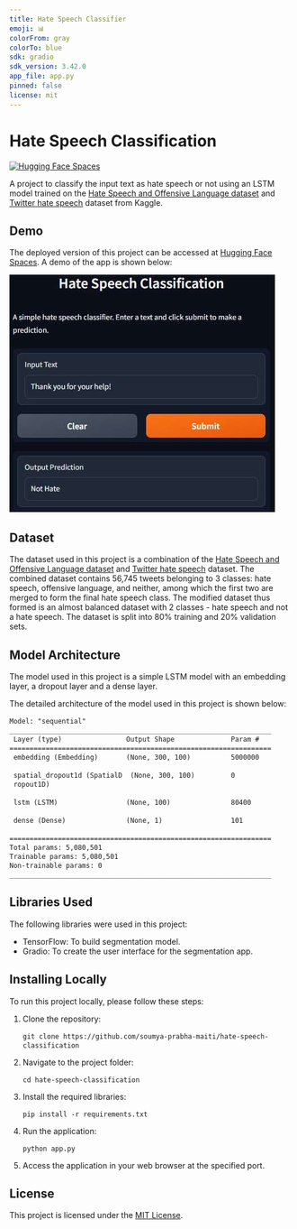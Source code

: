 ```yaml
---
title: Hate Speech Classifier
emoji: 📊
colorFrom: gray
colorTo: blue
sdk: gradio
sdk_version: 3.42.0
app_file: app.py
pinned: false
license: mit
---
```


# Hate Speech Classification
[![Hugging Face Spaces](https://img.shields.io/badge/%F0%9F%A4%97%20Hugging%20Face-Spaces-blue)](https://huggingface.co/spaces/soumyaprabhamaiti/hate_speech_classifier)

A project to classify the input text as hate speech or not using an LSTM model trained on the [Hate Speech and Offensive Language dataset](https://www.kaggle.com/mrmorj/hate-speech-and-offensive-language-dataset) and [Twitter hate speech](https://www.kaggle.com/datasets/vkrahul/twitter-hate-speech) dataset from Kaggle.

## Demo
The deployed version of this project can be accessed at [Hugging Face Spaces](https://huggingface.co/spaces/soumyaprabhamaiti/hate_speech_classifier). A demo of the app is shown below:

![Demo of the app](readme_images/demo.jpg)

## Dataset

The dataset used in this project is a combination of the [Hate Speech and Offensive Language dataset](https://www.kaggle.com/mrmorj/hate-speech-and-offensive-language-dataset) and [Twitter hate speech](https://www.kaggle.com/datasets/vkrahul/twitter-hate-speech) dataset. The combined dataset contains 56,745 tweets belonging to 3 classes: hate speech, offensive language, and neither, among which the first two are merged to form the final hate speech class. The modified dataset thus formed is an almost balanced dataset with 2 classes - hate speech and not a hate speech. The dataset is split into 80% training and 20% validation sets.

## Model Architecture

The model used in this project is a simple LSTM model with an embedding layer, a dropout layer and a dense layer.

The detailed architecture of the model used in this project is shown below:
```
Model: "sequential"
_________________________________________________________________
 Layer (type)                Output Shape              Param #   
=================================================================
 embedding (Embedding)       (None, 300, 100)          5000000   
                                                                 
 spatial_dropout1d (SpatialD  (None, 300, 100)         0         
 ropout1D)                                                       
                                                                 
 lstm (LSTM)                 (None, 100)               80400     
                                                                 
 dense (Dense)               (None, 1)                 101       
                                                                 
=================================================================
Total params: 5,080,501
Trainable params: 5,080,501
Non-trainable params: 0
_________________________________________________________________
```

<!-- ## Performance

The model was trained for 10 epochs with a batch size of 64. The training and validation accuracy and loss curves are shown below:  

![Training and validation accuracy](readme_images/accuracy.png)
![Training and validation loss](readme_images/loss.png)

The model achieved an accuracy of 96.5% on the validation set. -->

## Libraries Used

The following libraries were used in this project:

- TensorFlow: To build segmentation model.
- Gradio: To create the user interface for the segmentation app.

## Installing Locally

To run this project locally, please follow these steps:

1. Clone the repository:

   ```
   git clone https://github.com/soumya-prabha-maiti/hate-speech-classification
   ```

2. Navigate to the project folder:

   ```
   cd hate-speech-classification
   ```

3. Install the required libraries:

   ```
   pip install -r requirements.txt
   ```

4. Run the application:

   ```
   python app.py
   ```

5. Access the application in your web browser at the specified port.

## License

This project is licensed under the [MIT License](LICENSE).